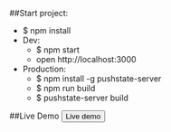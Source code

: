 ##Start project:
- $ npm install
- Dev:
    - $ npm start 
    - open http://localhost:3000
- Production:
    - $ npm install -g pushstate-server
    - $ npm run build
    - $ pushstate-server build
    
##Live Demo
<button>Live demo</button>  